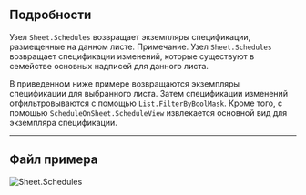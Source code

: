 ## Подробности
Узел `Sheet.Schedules` возвращает экземпляры спецификации, размещенные на данном листе. Примечание. Узел `Sheet.Schedules` возвращает спецификации изменений, которые существуют в семействе основных надписей для данного листа.

В приведенном ниже примере возвращаются экземпляры спецификации для выбранного листа. Затем спецификации изменений отфильтровываются с помощью `List.FilterByBoolMask`. Кроме того, с помощью `ScheduleOnSheet.ScheduleView` извлекается основной вид для экземпляра спецификации.
___
## Файл примера

![Sheet.Schedules](./Revit.Elements.Views.Sheet.Schedules_img.jpg)
